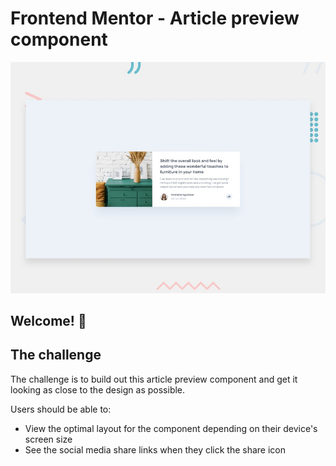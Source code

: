 # Frontend Mentor - Article preview component

![Design preview for the Article preview component coding challenge](./design/desktop-preview.jpg)

## Welcome! 👋


## The challenge

The challenge is to build out this article preview component and get it looking as close to the design as possible.

Users should be able to: 

- View the optimal layout for the component depending on their device's screen size
- See the social media share links when they click the share icon
